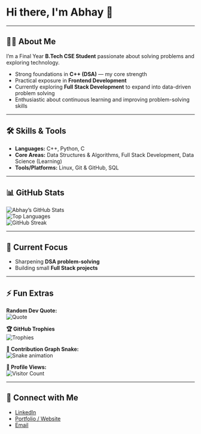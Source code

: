 # Hi there, I'm Abhay 👋  

---

## 👨‍💻 About Me  
I’m a Final Year **B.Tech CSE Student** passionate about solving problems and exploring technology.  
- Strong foundations in **C++ (DSA)** — my core strength  
- Practical exposure in **Frontend Development**  
- Currently exploring **Full Stack Development** to expand into data-driven problem solving  
- Enthusiastic about continuous learning and improving problem-solving skills  

---

## 🛠️ Skills & Tools  
- **Languages:** C++, Python, C  
- **Core Areas:** Data Structures & Algorithms, Full Stack Development, Data Science (Learning)  
- **Tools/Platforms:** Linux, Git & GitHub, SQL  

---

## 📊 GitHub Stats  
![Abhay’s GitHub Stats](https://github-readme-stats.vercel.app/api?username=AbhaySrivastav18&show_icons=true&theme=tokyonight)  
![Top Languages](https://github-readme-stats.vercel.app/api/top-langs/?username=AbhaySrivastav18&layout=compact&theme=tokyonight)  
![GitHub Streak](https://github-readme-streak-stats.herokuapp.com/?user=AbhaySrivastav18&theme=tokyonight)  

---

## 🎯 Current Focus  
- Sharpening **DSA problem-solving**  
- Building small **Full Stack projects**  

---

## ⚡ Fun Extras  

**Random Dev Quote:**  
![Quote](https://quotes-github-readme.vercel.app/api?type=horizontal&theme=tokyonight)  

**🏆 GitHub Trophies**  
![Trophies](https://github-profile-trophy.vercel.app/?username=AbhaySrivastav18&theme=tokyonight&margin-w=10&margin-h=10)  

**🐍 Contribution Graph Snake:**  
![Snake animation](https://github.com/AbhaySrivastav18/AbhaySrivastav18/blob/output/github-contribution-grid-snake.svg)  

**👀 Profile Views:**  
![Visitor Count](https://komarev.com/ghpvc/?username=AbhaySrivastav18&label=Profile%20Views&color=blue&style=flat)  

---

## 🤝 Connect with Me  
- [LinkedIn](https://www.linkedin.com/in/your-linkedin)  
- [Portfolio / Website](https://yourwebsite.com)  
- [Email](mailto:your.email@example.com)  
